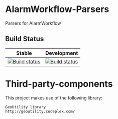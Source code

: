 AlarmWorkflow-Parsers
=====================

Parsers for AlarmWorkflow

## Build Status

Stable | Development
------------- | -------------
[![Build status](https://ci.appveyor.com/api/projects/status/i9mwjth5spytqplx/branch/master?svg=true)](https://ci.appveyor.com/project/Flozi95/alarmworkflow-parsers/branch/master)  | [![Build status](https://ci.appveyor.com/api/projects/status/hejgy4f4jf2cuwvu/branch/dev?svg=true)](https://ci.appveyor.com/project/Flozi95/alarmworkflow-parsers-36k4i/branch/dev)

# Third-party-components

This project makes use of the following library:

    GeoUtility library
    http://geoutility.codeplex.com/
